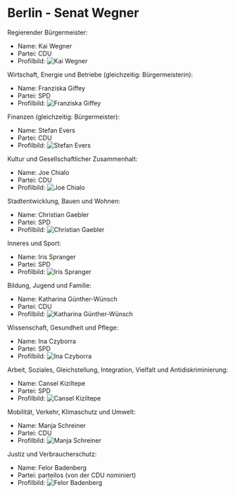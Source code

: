 # Berlin - Senat Wegner

Regierender Bürgermeister:
* Name: Kai Wegner
* Partei: CDU
* Profilbild: ![Kai Wegner](https://upload.wikimedia.org/wikipedia/commons/thumb/2/2c/2023-04-27_Sitzung_des_Abgeordnetenhauses_von_Berlin_by_Sandro_Halank%E2%80%93110.jpg/400px-2023-04-27_Sitzung_des_Abgeordnetenhauses_von_Berlin_by_Sandro_Halank%E2%80%93110.jpg)

Wirtschaft, Energie und Betriebe (gleichzeitig: Bürgermeisterin):
* Name: Franziska Giffey
* Partei: SPD
* Profilbild: ![Franziska Giffey](https://upload.wikimedia.org/wikipedia/commons/thumb/a/ad/2023-04-27_Sitzung_des_Abgeordnetenhauses_von_Berlin_by_Sandro_Halank%E2%80%93011.jpg/400px-2023-04-27_Sitzung_des_Abgeordnetenhauses_von_Berlin_by_Sandro_Halank%E2%80%93011.jpg)

Finanzen (gleichzeitig: Bürgermeister):
* Name: Stefan Evers
* Partei: CDU
* Profilbild: ![Stefan Evers](https://upload.wikimedia.org/wikipedia/commons/thumb/4/4a/Stefan_Evers%2C_Finanzsenator_von_Berlin%2C_%28Tobias_Koch%2C_202%29.jpg/400px-Stefan_Evers%2C_Finanzsenator_von_Berlin%2C_%28Tobias_Koch%2C_202%29.jpg)

Kultur und Gesellschaftlicher Zusammenhalt:
* Name: Joe Chialo
* Partei: CDU
* Profilbild: ![Joe Chialo](https://upload.wikimedia.org/wikipedia/commons/thumb/f/ff/Joe_Chialo.jpg/400px-Joe_Chialo.jpg)

Stadtentwicklung, Bauen und Wohnen:
* Name: Christian Gaebler
* Partei: SPD
* Profilbild: ![Christian Gaebler](https://upload.wikimedia.org/wikipedia/commons/thumb/1/1d/2023-04-27_Sitzung_des_Abgeordnetenhauses_von_Berlin_by_Sandro_Halank%E2%80%93084.jpg/400px-2023-04-27_Sitzung_des_Abgeordnetenhauses_von_Berlin_by_Sandro_Halank%E2%80%93084.jpg)

Inneres und Sport:
* Name: Iris Spranger
* Partei: SPD
* Profilbild: ![Iris Spranger](https://upload.wikimedia.org/wikipedia/commons/thumb/5/59/2021-12-21_Sitzung_des_Abgeordnetenhauses_von_Berlin_by_Sandro_Halank%E2%80%93127.jpg/400px-2021-12-21_Sitzung_des_Abgeordnetenhauses_von_Berlin_by_Sandro_Halank%E2%80%93127.jpg)

Bildung, Jugend und Familie:
* Name: Katharina Günther-Wünsch
* Partei: CDU
* Profilbild: ![Katharina Günther-Wünsch](https://upload.wikimedia.org/wikipedia/commons/thumb/4/46/2023-04-27_Sitzung_des_Abgeordnetenhauses_von_Berlin_by_Sandro_Halank%E2%80%93117.jpg/400px-2023-04-27_Sitzung_des_Abgeordnetenhauses_von_Berlin_by_Sandro_Halank%E2%80%93117.jpg)

Wissenschaft, Gesundheit und Pflege:
* Name: Ina Czyborra
* Partei: SPD
* Profilbild: ![Ina Czyborra](https://upload.wikimedia.org/wikipedia/commons/thumb/d/d6/2023-04-27_Sitzung_des_Abgeordnetenhauses_von_Berlin_by_Sandro_Halank%E2%80%93137.jpg/400px-2023-04-27_Sitzung_des_Abgeordnetenhauses_von_Berlin_by_Sandro_Halank%E2%80%93137.jpg)

Arbeit, Soziales, Gleichstellung, Integration, Vielfalt und Antidiskriminierung:
* Name: Cansel Kiziltepe
* Partei: SPD
* Profilbild: ![Cansel Kiziltepe](https://upload.wikimedia.org/wikipedia/commons/thumb/e/e3/2023-04-27_Sitzung_des_Abgeordnetenhauses_von_Berlin_by_Sandro_Halank%E2%80%93139.jpg/400px-2023-04-27_Sitzung_des_Abgeordnetenhauses_von_Berlin_by_Sandro_Halank%E2%80%93139.jpg)

Mobilität, Verkehr, Klimaschutz und Umwelt:
* Name: Manja Schreiner
* Partei: CDU
* Profilbild: ![Manja Schreiner](https://upload.wikimedia.org/wikipedia/commons/thumb/e/e7/2023-04-27_Sitzung_des_Abgeordnetenhauses_von_Berlin_by_Sandro_Halank%E2%80%93074.jpg/400px-2023-04-27_Sitzung_des_Abgeordnetenhauses_von_Berlin_by_Sandro_Halank%E2%80%93074.jpg)

Justiz und Verbraucherschutz:
* Name: Felor Badenberg
* Partei: parteilos (von der CDU nominiert)
* Profilbild: ![Felor Badenberg](https://upload.wikimedia.org/wikipedia/commons/thumb/6/68/Felor_Badenberg_Portrait.jpg/400px-Felor_Badenberg_Portrait.jpg)
